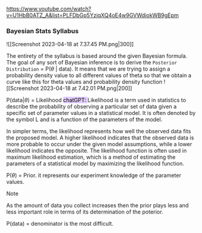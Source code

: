 https://www.youtube.com/watch?v=U1HbB0ATZ_A&list=PLFDbGp5YzjqXQ4oE4w9GVWdiokWB9gEpm


### Bayesian Stats Syllabus
![[Screenshot 2023-04-18 at 7.37.45 PM.png|300]]

The entirety of the syllabus is based around the given Bayesian formula. 
The goal of any sort of Bayesian inference is to derive the `Posterior Distribution` 
= P($\theta$ | data).
It means that we are trying to assign a probability density value to all different values of theta so that we obtain a curve like this for theta values and probability density function
![[Screenshot 2023-04-18 at 7.42.01 PM.png|200]]

P(data|$\theta)$ = Likelihood
<mark style="background: #D2B3FFA6;">chatGPT: </mark>Likelihood is a term used in statistics to describe the probability of observing a particular set of data given a specific set of parameter values in a statistical model. It is often denoted by the symbol L and is a function of the parameters of the model.

In simpler terms, the likelihood represents how well the observed data fits the proposed model. A higher likelihood indicates that the observed data is more probable to occur under the given model assumptions, while a lower likelihood indicates the opposite. The likelihood function is often used in maximum likelihood estimation, which is a method of estimating the parameters of a statistical model by maximizing the likelihood function.

P($\theta$) = Prior. it represents our experiment knowledge of the parameter values.

>[!note]
>As the amount of data you collect increases then the prior plays less and less important role in terms of its determination of the poterior.

P(data) = denominator is the most difficult. 